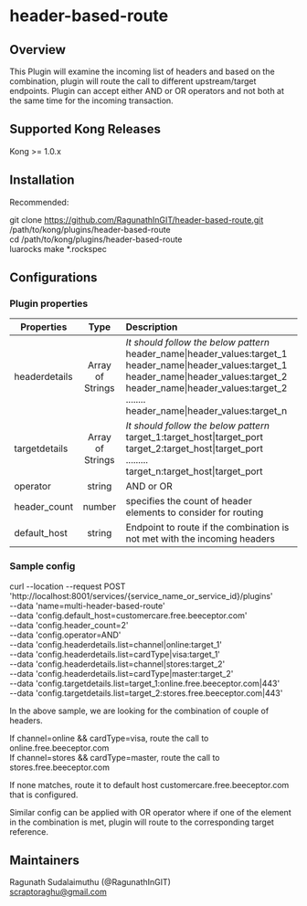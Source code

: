 # header-based-route

## Overview
This Plugin will examine the incoming list of headers and based on the combination, plugin will route the call to different upstream/target endpoints. Plugin can accept either AND or OR operators and not both at the same time for the incoming transaction.


## Supported Kong Releases
Kong >= 1.0.x

## Installation
Recommended:

git clone https://github.com/RagunathInGIT/header-based-route.git /path/to/kong/plugins/header-based-route <br/>
cd /path/to/kong/plugins/header-based-route<br/>
luarocks make *.rockspec

## Configurations
### Plugin properties

| **Properties**        | **Type**          | **Description**  |
| ------------- |:-------------:| :-----|
| headerdetails     | Array of Strings | *It should follow the below pattern* <br/> header_name\|header_values:target_1 <br/> header_name\|header_values:target_1 <br/> header_name\|header_values:target_2 <br/> header_name\|header_values:target_2 <br/> ........ <br/> header_name\|header_values:target_n|
| targetdetails     | Array of Strings      |   *It should follow the below pattern* <br/> target_1:target_host\|target_port <br/> target_2:target_host\|target_port <br/>......... <br/>target_n:target_host\|target_port <br/>
| operator | string      |   AND or OR |
| header_count | number      |   specifies the count of header elements to consider for routing |
| default_host | string      |   Endpoint to route if the combination is not met with the incoming headers |

### Sample config

curl --location --request POST 'http://localhost:8001/services/{service_name_or_service_id}/plugins' \
--data 'name=multi-header-based-route' \
--data 'config.default_host=customercare.free.beeceptor.com' \
--data 'config.header_count=2' \
--data 'config.operator=AND' \
--data 'config.headerdetails.list=channel|online:target_1' \
--data 'config.headerdetails.list=cardType|visa:target_1' \
--data 'config.headerdetails.list=channel|stores:target_2' \
--data 'config.headerdetails.list=cardType|master:target_2' \
--data 'config.targetdetails.list=target_1:online.free.beeceptor.com|443' \
--data 'config.targetdetails.list=target_2:stores.free.beeceptor.com|443'

In the above sample, we are looking for the combination of couple of headers.

If channel=online && cardType=visa, route the call to online.free.beeceptor.com <br/>
If channel=stores && cardType=master, route the call to stores.free.beeceptor.com <br/>

If none matches, route it to default host customercare.free.beeceptor.com that is configured.

Similar config can be applied with OR operator where if one of the element in the combination is met, plugin will route to the corresponding target reference.

## Maintainers

Ragunath Sudalaimuthu (@RagunathInGIT)<br/>
scraptoraghu@gmail.com
